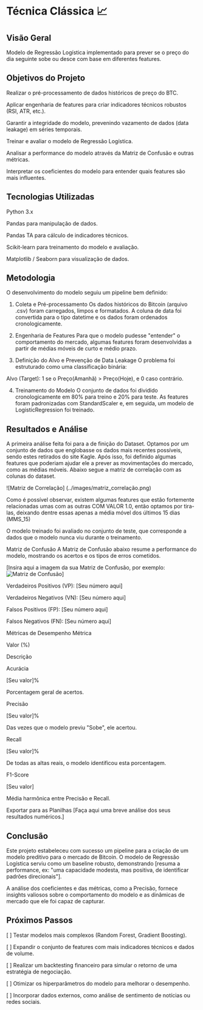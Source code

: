 # Técnica Clássica 📈

## Visão Geral

Modelo de Regressão Logística implementado para prever se o preço do dia seguinte sobe ou desce com base em diferentes features.

## Objetivos do Projeto

Realizar o pré-processamento de dados históricos de preço do BTC.

Aplicar engenharia de features para criar indicadores técnicos robustos (RSI, ATR, etc.).

Garantir a integridade do modelo, prevenindo vazamento de dados (data leakage) em séries temporais.

Treinar e avaliar o modelo de Regressão Logística.

Analisar a performance do modelo através da Matriz de Confusão e outras métricas.

Interpretar os coeficientes do modelo para entender quais features são mais influentes.

## Tecnologias Utilizadas
Python 3.x

Pandas para manipulação de dados.

Pandas TA para cálculo de indicadores técnicos.

Scikit-learn para treinamento do modelo e avaliação.

Matplotlib / Seaborn para visualização de dados.

## Metodologia
O desenvolvimento do modelo seguiu um pipeline bem definido:

1. Coleta e Pré-processamento
Os dados históricos do Bitcoin (arquivo .csv) foram carregados, limpos e formatados. A coluna de data foi convertida para o tipo datetime e os dados foram ordenados cronologicamente.

2. Engenharia de Features
Para que o modelo pudesse "entender" o comportamento do mercado, algumas features foram desenvolvidas a partir de médias móveis de curto e médio prazo.

3. Definição do Alvo e Prevenção de Data Leakage
O problema foi estruturado como uma classificação binária:

Alvo (Target): 1 se o Preço(Amanhã) > Preço(Hoje), e 0 caso contrário.

4. Treinamento do Modelo
O conjunto de dados foi dividido cronologicamente em 80% para treino e 20% para teste. As features foram padronizadas com StandardScaler e, em seguida, um modelo de LogisticRegression foi treinado.

## Resultados e Análise

A primeira análise feita foi para a de finição do Dataset. Optamos por um conjunto de dados que englobasse os dados mais recentes possíveis, sendo estes retirados do site Kagle. Após isso, foi definido algumas features que poderiam ajudar ele a prever as movimentações do mercado, como as médias móveis. Abaixo segue a matriz de correlação com as colunas do dataset.

![Matriz de Correlação] (../images/matriz_correlação.png)

Como é possível observar, existem algumas features que estão fortemente relacionadas umas com as outras COM VALOR 1.0, então optamos por tira-las, deixando dentre essas apenas a média móvel dos últimos 15 dias (MMS_15)

O modelo treinado foi avaliado no conjunto de teste, que corresponde a dados que o modelo nunca viu durante o treinamento.

Matriz de Confusão
A Matriz de Confusão abaixo resume a performance do modelo, mostrando os acertos e os tipos de erros cometidos.

[Insira aqui a imagem da sua Matriz de Confusão, por exemplo: ![Matriz de Confusão](imagens/matriz_confusao.png)]

Verdadeiros Positivos (VP): [Seu número aqui]

Verdadeiros Negativos (VN): [Seu número aqui]

Falsos Positivos (FP): [Seu número aqui]

Falsos Negativos (FN): [Seu número aqui]

Métricas de Desempenho
Métrica

Valor (%)

Descrição

Acurácia

[Seu valor]%

Porcentagem geral de acertos.

Precisão

[Seu valor]%

Das vezes que o modelo previu "Sobe", ele acertou.

Recall

[Seu valor]%

De todas as altas reais, o modelo identificou esta porcentagem.

F1-Score

[Seu valor]

Média harmônica entre Precisão e Recall.


Exportar para as Planilhas
[Faça aqui uma breve análise dos seus resultados numéricos.]

## Conclusão
Este projeto estabeleceu com sucesso um pipeline para a criação de um modelo preditivo para o mercado de Bitcoin. O modelo de Regressão Logística serviu como um baseline robusto, demonstrando [resuma a performance, ex: "uma capacidade modesta, mas positiva, de identificar padrões direcionais"].

A análise dos coeficientes e das métricas, como a Precisão, fornece insights valiosos sobre o comportamento do modelo e as dinâmicas de mercado que ele foi capaz de capturar.

## Próximos Passos
[ ] Testar modelos mais complexos (Random Forest, Gradient Boosting).

[ ] Expandir o conjunto de features com mais indicadores técnicos e dados de volume.

[ ] Realizar um backtesting financeiro para simular o retorno de uma estratégia de negociação.

[ ] Otimizar os hiperparâmetros do modelo para melhorar o desempenho.

[ ] Incorporar dados externos, como análise de sentimento de notícias ou redes sociais.
